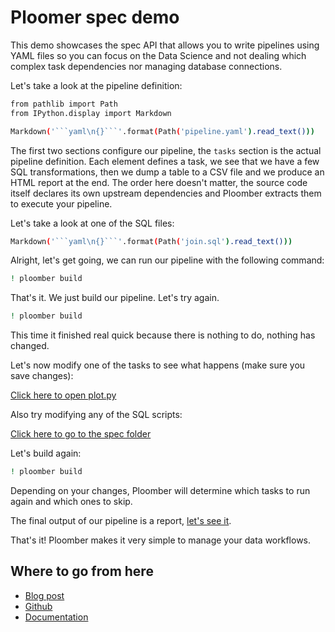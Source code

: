 # Ploomer spec demo

This demo showcases the spec API that allows you to write pipelines using YAML files so you can focus on the Data Science and not dealing which complex task dependencies nor managing database connections.

Let's take a look at the pipeline definition:

```sh
from pathlib import Path
from IPython.display import Markdown

Markdown('```yaml\n{}```'.format(Path('pipeline.yaml').read_text()))
```

The first two sections configure our pipeline, the `tasks` section is the actual pipeline definition. Each element defines a task, we see that we have a few SQL transformations, then we dump a table to a CSV file and we produce an HTML report at the end. The order here doesn't matter, the source code itself declares its own upstream dependencies and Ploomber extracts them to execute your pipeline.

Let's take a look at one of the SQL files:

```sh
Markdown('```yaml\n{}```'.format(Path('join.sql').read_text()))
```

Alright, let's get going, we can run our pipeline with the following command:

```sh
! ploomber build
```
That's it. We just build our pipeline. Let's try again.

```sh
! ploomber build
```

This time it finished real quick because there is nothing to do, nothing has changed.

Let's now modify one of the tasks to see what happens (make sure you save changes):

[Click here to open plot.py](plot.py)

Also try modifying any of the SQL scripts:

[Click here to go to the spec folder](.)

Let's build again:

```sh
! ploomber build
```

Depending on your changes, Ploomber will determine which tasks to run again and which ones to skip.

The final output of our pipeline is a report, [let's see it](output/plot.html).

That's it! Ploomber makes it very simple to manage your data workflows.


## Where to go from here

* [Blog post](https://ploomber.io/posts/collaborative-ds/)
* [Github](https://github.com/ploomber/ploomber)
* [Documentation](https://ploomber.readthedocs.io/en/stable/)
